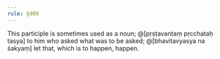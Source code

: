 ```yaml
---
rule: §908
---
```


This participle is sometimes used as a noun; @[pṛṣṭavantaṃ pṛcchataḥ tasya] to him who asked what was to be asked; @[bhavitavyasya na śakyaṃ] let that, which is to happen, happen.